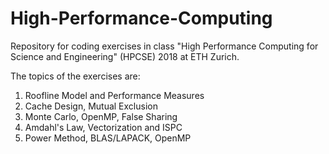# High-Performance-Computing
Repository for coding exercises in class "High Performance Computing for Science and Engineering" (HPCSE) 2018 at ETH Zurich.

The topics of the exercises are:

1. Roofline Model and Performance Measures
2. Cache Design, Mutual Exclusion
3. Monte Carlo, OpenMP, False Sharing
4. Amdahl's Law, Vectorization and ISPC
5. Power Method, BLAS/LAPACK, OpenMP
